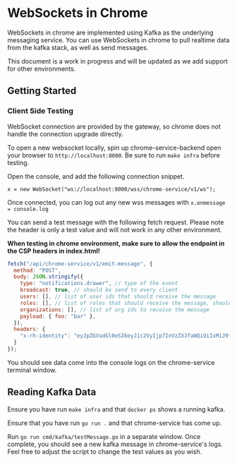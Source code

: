 # WebSockets in Chrome

WebSockets in chrome are implemented using Kafka as the underlying messaging service. You can use WebSockets 
in chrome to pull realtime data from the kafka stack, as well as send messages. 

This document is a work in progress and will be updated as we add support for other environments.

## Getting Started

### Client Side Testing

WebSocket connection are provided by the gateway, so chrome does not handle the
connection upgrade directly. 

To open a new websocket locally, spin up chrome-service-backend open your browser to `http://localhost:8000`. Be sure to run `make infra` before testing.

Open the console, and add the following connection snippet.

`x = new WebSocket("ws://localhost:8000/wss/chrome-service/v1/ws");`

Once connected, you can log out any new wss messages with `x.onmessage = console.log`

You can send a test message with the following fetch request. Please note the 
header is only a test value and will not work in any other environment.

**When testing in chrome environment, make sure to allow the endpoint in the CSP headers in index.html!**

``` javascript
fetch("/api/chrome-service/v1/emit-message", {
  method: "POST",
  body: JSON.stringify({
    type: "notifications.drawer", // type of the event
    broadcast: true, // should be send to every client
    users: [], // list of user ids that should receive the message
    roles: [], // list of roles that should receive the message, should be used with organizations only
    organizations: [], // list of org ids to receive the message
    payload: { foo: "bar" },
  }),
  headers: {
    "x-rh-identity": "eyJpZGVudGl0eSI6eyJ1c2VyIjp7InVzZXJfaWQiOiIxMiJ9fX0="
  }
});
```

You should see data come into the console logs on the chrome-service terminal window.

## Reading Kafka Data

Ensure you have run `make infra` and that `docker ps` shows a running kafka.

Ensure that you have run `go run .` and that chrome-service has come up.

Run `go run cmd/kafka/testMessage.go` in a separate window. Once complete, you should see a new kafka message in chrome-service's logs. Feel free to adjust the script to change the test values as you wish. 

